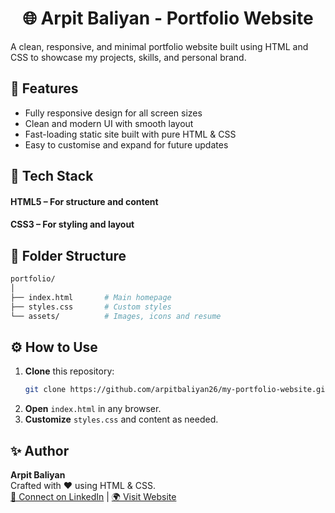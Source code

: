 <!DOCTYPE html>
<html lang="en"/>
<body>
  <p>
    <h1 align="center">🌐 Arpit Baliyan - Portfolio Website</h1>
    A clean, responsive, and minimal portfolio website built using HTML and CSS to showcase my projects, skills, and personal brand.
  <p>

  <p>
    <h2>🚀 Features</h2>
    <ul>
      <li>Fully responsive design for all screen sizes</li>
      <li>Clean and modern UI with smooth layout</li>
      <li>Fast-loading static site built with pure HTML & CSS</li>
      <li>Easy to customise and expand for future updates</li>
    </ul>
  </p>

  <p>
    <h2>🧠 Tech Stack</h2>
    <h4>HTML5 – For structure and content</h4>
    <h4>CSS3 – For styling and layout</h4>
  </p>

  <p>
    <h2>📂 Folder Structure</h2>

```bash
portfolio/
│
├── index.html       # Main homepage
├── styles.css       # Custom styles
└── assets/          # Images, icons and resume
```
  </p>

  <p>
    <h2>⚙️ How to Use</h2>
    <ol>
      <li><strong>Clone</strong> this repository:</li>

```bash
git clone https://github.com/arpitbaliyan26/my-portfolio-website.git
```
<li><strong>Open</strong> <code>index.html</code> in any browser.</li>
<li><strong>Customize</strong> <code>styles.css</code> and content as needed.</li>
    </ol>
  </p>

  <h2>✨ Author</h2>
  <p>
    <strong>Arpit Baliyan</strong><br>
    Crafted with ❤️ using HTML & CSS.<br>
    <a href="https://www.linkedin.com/in/arpitbaliyan/" target="_blank">🔗 Connect on LinkedIn</a> |
    <a href="https://arpitbaliyan26.github.io/My-Portfolio-Website/" target="_blank">🌍 Visit Website</a>
  </p>

</body>
</html>
